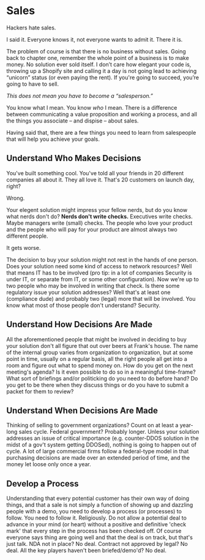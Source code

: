 # Sales

Hackers hate sales. 

I said it. Everyone knows it, not everyone wants to admit it. There it is.

The problem of course is that there is no business without sales. Going back to chapter one, remember the whole point of a business is to make money. No solution ever sold itself. I don’t care how elegant your code is, throwing up a Shopify site and calling it a day is not going lead to achieving “unicorn” status (or even paying the rent). If you're going to succeed, you’re going to have to sell.

*This does not mean you have to become a “salesperson.”*

You know what I mean. You know *who* I mean. There is a difference between communicating a value proposition and working a process, and all the things you associate – and dispise – about sales.

Having said that, there are a few things you need to learn from salespeople that will help you achieve your goals.

## Understand Who Makes Decisions

You've built something cool. You've told all your friends in 20 different companies all about it. They all love it. That's 20 customers on launch day, right?

Wrong.

Your elegent solution might impress your fellow nerds, but do you know what nerds don't do? **Nerds don't write checks.** Executives write checks. Maybe managers write (small) checks. The people who love your product and the people who will pay for your product are almost always two different people.

It gets worse.

The decision to buy your solution might not rest in the hands of one person. Does your solution need some kind of access to network resources? Well that means IT has to be involved (pro tip: in a lot of companies Security is under IT, or separate from IT, or some other configuration). Now we're up to two people who may be involved in writing that check. Is there some regulatory issue your solution addresses? Well that's at least one (compliance dude) and probably two (legal) more that will be involved. You know what most of those people don't understand? Security.

## Understand How Decisions Are Made

All the aforementioned people that might be involved in deciding to buy your solution don't all figure that out over beers at Frank's house. The name of the internal group varies from organization to organization, but at some point in time, usually on a regular basis, all the right people all get into a room and figure out what to spend money on. How do you get on the next meeting's agenda? Is it even possible to do so in a meaningful time-frame? What sort of briefings and/or politicking do you need to do before hand? Do you get to be there when they discuss things or do you have to submit a packet for them to review? 

## Understand When Decisions Are Made

Thinking of selling to government organizations? Count on at least a year-long sales cycle. Federal government? Probably longer. Unless your solution addresses an issue of critical importance (e.g. counter-DDOS solution in the midst of a gov't system getting DDOSed), nothing is going to happen out of cycle. A lot of large commercial firms follow a federal-type model in that purchasing decisions are made over an extended period of time, and the money let loose only once a year. 

## Develop a Process

Understanding that every potential customer has their own way of doing things, and that a sale is not simply a function of showing up and dazzling people with a demo, you need to develop a process (or processes) to follow. You need to follow it. Religiously. Do not allow a potential deal to advance in your mind (or heart) without a positive and definitive 'check mark' that every step in the process has been checked off. Of course everyone says thing are going well and that the deal is on track, but that's just talk. NDA not in place? No deal. Contract not approved by legal? No deal. All the key players haven't been briefed/demo'd? No deal. 
